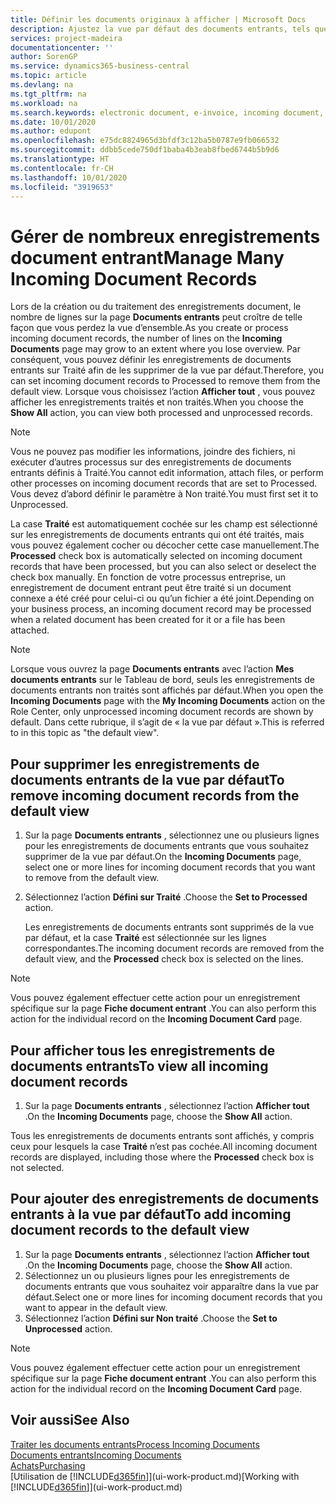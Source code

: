 ```yaml
---
title: Définir les documents originaux à afficher | Microsoft Docs
description: Ajustez la vue par défaut des documents entrants, tels que des factures électroniques, afin d’améliorer votre vue d’ensemble des enregistrements traités et non-traités.
services: project-madeira
documentationcenter: ''
author: SorenGP
ms.service: dynamics365-business-central
ms.topic: article
ms.devlang: na
ms.tgt_pltfrm: na
ms.workload: na
ms.search.keywords: electronic document, e-invoice, incoming document, OCR, ecommerce, document exchange, import invoice
ms.date: 10/01/2020
ms.author: edupont
ms.openlocfilehash: e75dc8824965d3bfdf3c12ba5b0787e9fb066532
ms.sourcegitcommit: ddbb5cede750df1baba4b3eab8fbed6744b5b9d6
ms.translationtype: HT
ms.contentlocale: fr-CH
ms.lasthandoff: 10/01/2020
ms.locfileid: "3919653"
---
```

# <a name="manage-many-incoming-document-records"></a><span data-ttu-id="67bdc-103">Gérer de nombreux enregistrements document entrant</span><span class="sxs-lookup"><span data-stu-id="67bdc-103">Manage Many Incoming Document Records</span></span>
<span data-ttu-id="67bdc-104">Lors de la création ou du traitement des enregistrements document, le nombre de lignes sur la page **Documents entrants** peut croître de telle façon que vous perdez la vue d’ensemble.</span><span class="sxs-lookup"><span data-stu-id="67bdc-104">As you create or process incoming document records, the number of lines on the **Incoming Documents** page may grow to an extent where you lose overview.</span></span> <span data-ttu-id="67bdc-105">Par conséquent, vous pouvez définir les enregistrements de documents entrants sur Traité afin de les supprimer de la vue par défaut.</span><span class="sxs-lookup"><span data-stu-id="67bdc-105">Therefore, you can set incoming document records to Processed to remove them from the default view.</span></span> <span data-ttu-id="67bdc-106">Lorsque vous choisissez l’action **Afficher tout** , vous pouvez afficher les enregistrements traités et non traités.</span><span class="sxs-lookup"><span data-stu-id="67bdc-106">When you choose the **Show All** action, you can view both processed and unprocessed records.</span></span>

> [!NOTE]  
>   <span data-ttu-id="67bdc-107">Vous ne pouvez pas modifier les informations, joindre des fichiers, ni exécuter d’autres processus sur des enregistrements de documents entrants définis à Traité.</span><span class="sxs-lookup"><span data-stu-id="67bdc-107">You cannot edit information, attach files, or perform other processes on incoming document records that are set to Processed.</span></span> <span data-ttu-id="67bdc-108">Vous devez d’abord définir le paramètre à Non traité.</span><span class="sxs-lookup"><span data-stu-id="67bdc-108">You must first set it to Unprocessed.</span></span>

<span data-ttu-id="67bdc-109">La case **Traité** est automatiquement cochée sur les champ est sélectionné sur les enregistrements de documents entrants qui ont été traités, mais vous pouvez également cocher ou décocher cette case manuellement.</span><span class="sxs-lookup"><span data-stu-id="67bdc-109">The **Processed** check box is automatically selected on incoming document records that have been processed, but you can also select or deselect the check box manually.</span></span> <span data-ttu-id="67bdc-110">En fonction de votre processus entreprise, un enregistrement de document entrant peut être traité si un document connexe a été créé pour celui-ci ou qu’un fichier a été joint.</span><span class="sxs-lookup"><span data-stu-id="67bdc-110">Depending on your business process, an incoming document record may be processed when a related document has been created for it or a file has been attached.</span></span>

> [!NOTE]  
>   <span data-ttu-id="67bdc-111">Lorsque vous ouvrez la page **Documents entrants** avec l’action **Mes documents entrants** sur le Tableau de bord, seuls les enregistrements de documents entrants non traités sont affichés par défaut.</span><span class="sxs-lookup"><span data-stu-id="67bdc-111">When you open the **Incoming Documents** page with the **My Incoming Documents** action on the Role Center, only unprocessed incoming document records are shown by default.</span></span> <span data-ttu-id="67bdc-112">Dans cette rubrique, il s’agit de « la vue par défaut ».</span><span class="sxs-lookup"><span data-stu-id="67bdc-112">This is referred to in this topic as "the default view".</span></span>

## <a name="to-remove-incoming-document-records-from-the-default-view"></a><span data-ttu-id="67bdc-113">Pour supprimer les enregistrements de documents entrants de la vue par défaut</span><span class="sxs-lookup"><span data-stu-id="67bdc-113">To remove incoming document records from the default view</span></span>
1. <span data-ttu-id="67bdc-114">Sur la page **Documents entrants** , sélectionnez une ou plusieurs lignes pour les enregistrements de documents entrants que vous souhaitez supprimer de la vue par défaut.</span><span class="sxs-lookup"><span data-stu-id="67bdc-114">On the **Incoming Documents** page, select one or more lines for incoming document records that you want to remove from the default view.</span></span>
2. <span data-ttu-id="67bdc-115">Sélectionnez l’action **Défini sur Traité** .</span><span class="sxs-lookup"><span data-stu-id="67bdc-115">Choose the **Set to Processed** action.</span></span>

    <span data-ttu-id="67bdc-116">Les enregistrements de documents entrants sont supprimés de la vue par défaut, et la case **Traité** est sélectionnée sur les lignes correspondantes.</span><span class="sxs-lookup"><span data-stu-id="67bdc-116">The incoming document records are removed from the default view, and the **Processed** check box is selected on the lines.</span></span>

> [!NOTE]  
>   <span data-ttu-id="67bdc-117">Vous pouvez également effectuer cette action pour un enregistrement spécifique sur la page **Fiche document entrant** .</span><span class="sxs-lookup"><span data-stu-id="67bdc-117">You can also perform this action for the individual record on the **Incoming Document Card** page.</span></span>

## <a name="to-view-all-incoming-document-records"></a><span data-ttu-id="67bdc-118">Pour afficher tous les enregistrements de documents entrants</span><span class="sxs-lookup"><span data-stu-id="67bdc-118">To view all incoming document records</span></span>
1. <span data-ttu-id="67bdc-119">Sur la page **Documents entrants** , sélectionnez l’action **Afficher tout** .</span><span class="sxs-lookup"><span data-stu-id="67bdc-119">On the **Incoming Documents** page, choose the **Show All** action.</span></span>

<span data-ttu-id="67bdc-120">Tous les enregistrements de documents entrants sont affichés, y compris ceux pour lesquels la case **Traité** n’est pas cochée.</span><span class="sxs-lookup"><span data-stu-id="67bdc-120">All incoming document records are displayed, including those where the **Processed** check box is not selected.</span></span>

## <a name="to-add-incoming-document-records-to-the-default-view"></a><span data-ttu-id="67bdc-121">Pour ajouter des enregistrements de documents entrants à la vue par défaut</span><span class="sxs-lookup"><span data-stu-id="67bdc-121">To add incoming document records to the default view</span></span>
1. <span data-ttu-id="67bdc-122">Sur la page **Documents entrants** , sélectionnez l’action **Afficher tout** .</span><span class="sxs-lookup"><span data-stu-id="67bdc-122">On the **Incoming Documents** page, choose the **Show All** action.</span></span>
2. <span data-ttu-id="67bdc-123">Sélectionnez un ou plusieurs lignes pour les enregistrements de documents entrants que vous souhaitez voir apparaître dans la vue par défaut.</span><span class="sxs-lookup"><span data-stu-id="67bdc-123">Select one or more lines for incoming document records that you want to appear in the default view.</span></span>
3. <span data-ttu-id="67bdc-124">Sélectionnez l’action **Défini sur Non traité** .</span><span class="sxs-lookup"><span data-stu-id="67bdc-124">Choose the **Set to Unprocessed** action.</span></span>  

> [!NOTE]  
>   <span data-ttu-id="67bdc-125">Vous pouvez également effectuer cette action pour un enregistrement spécifique sur la page **Fiche document entrant** .</span><span class="sxs-lookup"><span data-stu-id="67bdc-125">You can also perform this action for the individual record on the **Incoming Document Card** page.</span></span>

## <a name="see-also"></a><span data-ttu-id="67bdc-126">Voir aussi</span><span class="sxs-lookup"><span data-stu-id="67bdc-126">See Also</span></span>
[<span data-ttu-id="67bdc-127">Traiter les documents entrants</span><span class="sxs-lookup"><span data-stu-id="67bdc-127">Process Incoming Documents</span></span>](across-process-income-documents.md)  
[<span data-ttu-id="67bdc-128">Documents entrants</span><span class="sxs-lookup"><span data-stu-id="67bdc-128">Incoming Documents</span></span>](across-income-documents.md)  
[<span data-ttu-id="67bdc-129">Achats</span><span class="sxs-lookup"><span data-stu-id="67bdc-129">Purchasing</span></span>](purchasing-manage-purchasing.md)  
<span data-ttu-id="67bdc-130">[Utilisation de [!INCLUDE[d365fin](includes/d365fin_md.md)]](ui-work-product.md)</span><span class="sxs-lookup"><span data-stu-id="67bdc-130">[Working with [!INCLUDE[d365fin](includes/d365fin_md.md)]](ui-work-product.md)</span></span>
